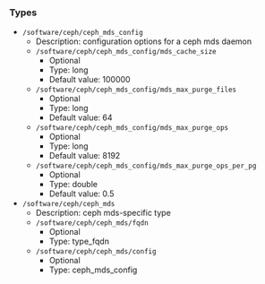 
### Types

 - `/software/ceph/ceph_mds_config`
    - Description:  configuration options for a ceph mds daemon
    - `/software/ceph/ceph_mds_config/mds_cache_size`
        - Optional
        - Type: long
        - Default value: 100000
    - `/software/ceph/ceph_mds_config/mds_max_purge_files`
        - Optional
        - Type: long
        - Default value: 64
    - `/software/ceph/ceph_mds_config/mds_max_purge_ops`
        - Optional
        - Type: long
        - Default value: 8192
    - `/software/ceph/ceph_mds_config/mds_max_purge_ops_per_pg`
        - Optional
        - Type: double
        - Default value: 0.5
 - `/software/ceph/ceph_mds`
    - Description:  ceph mds-specific type
    - `/software/ceph/ceph_mds/fqdn`
        - Optional
        - Type: type_fqdn
    - `/software/ceph/ceph_mds/config`
        - Optional
        - Type: ceph_mds_config

